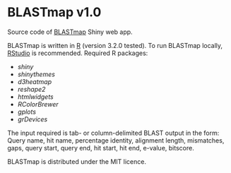 # BLASTmap v1.0

Source code of [BLASTmap] Shiny web app.

BLASTmap is written in [R] (version 3.2.0 tested). To run BLASTmap locally, [RStudio] is recommended. Required R packages:
* *shiny*
* *shinythemes*
* *d3heatmap*
* *reshape2*
* *htmlwidgets*
* *RColorBrewer*
* *gplots*
* *grDevices*

The input required is tab- or column-delimited BLAST output in the form: Query name, hit name, percentage identity, alignment length, mismatches, gaps, query start, query end, hit start, hit end, e-value, bitscore.

BLASTmap is distributed under the MIT licence.

[//]: # 

   [BLASTmap]: <https://ics.hutton.ac.uk/blastmap/>
   [RStudio]: <https://www.rstudio.com>
   [R]: <https://www.r-project.org>

